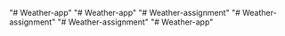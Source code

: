 "# Weather-app" 
"# Weather-app" 
"# Weather-assignment" 
"# Weather-assignment" 
"# Weather-assignment" 
"# Weather-app" 
